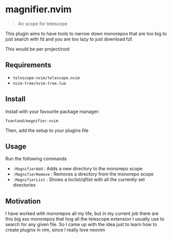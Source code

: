 # magnifier.nvim

> An scope for telescope

This plugin aims to have tools to narrow down monorepos that are too big to just search with fd and
you are too lazy to just download fzf.

This would be per project/root

## Requirements

- `telescope-nvim/telescope.nvim`
- `nvim-tree/nvim-tree.lua`

## Install

Install with your favourite package manager:

```
fsantand/magnifier.nvim
```

Then, add the setup to your plugins file

## Usage

Run the following commands

- `:MagnifierAdd` : Adds a new directory to the monorepo scope
- `:MagnifierRemove` : Removes a directory from the monorepo scope
- `:MagnifierList` : Shows a loclist/qflist with all the currently set directories

## Motivation

I have worked with monorepos all my life, but in my current job there are this big ass
monorepos that hog all the telescope extension I usually use to search for any given 
file. So I came up with the idea just to learn how to create plugins in vim, since I
really love neovim
